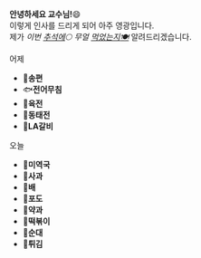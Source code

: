 **안녕하세요 교수님!**:smile:  
이렇게 인사를 드리게 되어 아주 영광입니다.  
제가 *이번 <U>추석에</U>:full_moon:* *무얼 <U>먹었는지:plate_with_cutlery:</U>* 알려드리겠습니다.  

어제
* :falafel:**송편**
* :fish:**전어무침**
* :cut_of_meat:**육전**
* :moon_cake:**동태전**
* :bacon:**LA갈비**  

오늘
* :bowl_with_spoon:**미역국**
* :apple:**사과**
* :pear:**배**
* :grapes:**포도**
* :pie:**약과**
* :fork_and_knife:**떡볶이**
* :fork_and_knife:**순대**
* :fried_shrimp:**튀김**
